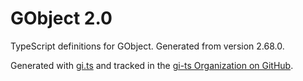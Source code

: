 # GObject 2.0

TypeScript definitions for GObject. Generated from version 2.68.0.

Generated with [gi.ts](https://gitlab.gnome.org/ewlsh/gi.ts) and tracked in the [gi-ts Organization on GitHub](https://github.com/gi-ts).
